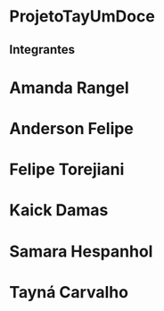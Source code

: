 # ProjetoTayUmDoce

## Integrantes

# Amanda Rangel
# Anderson Felipe
# Felipe Torejiani 
# Kaick Damas 
# Samara Hespanhol
# Tayná Carvalho
